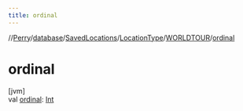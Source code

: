 ```yaml
---
title: ordinal
---
```

//[Perry](../../../../../index.html)/[database](../../../index.html)/[SavedLocations](../../index.html)/[LocationType](../index.html)/[WORLDTOUR](index.html)/[ordinal](ordinal.html)



# ordinal



[jvm]\
val [ordinal](ordinal.html): [Int](https://kotlinlang.org/api/latest/jvm/stdlib/kotlin/-int/index.html)




